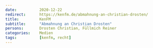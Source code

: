 ```yaml
---
date:          2020-12-22
redirect:      https://kenfm.de/abmahnung-an-christian-drosten/
title:         KenFM
subtitle:      "Abmahnung an Christian Drosten"
persons:       Drosten Christian, Füllmich Reiner
categories:    Medien
tags:          [kenfm, recht]
---
```

